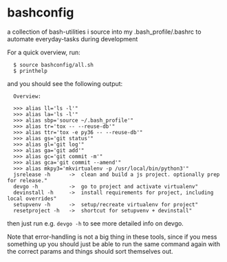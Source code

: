 # bashconfig
a collection of bash-utilities i source into my .bash_profile/.bashrc to automate everyday-tasks during development


For a quick overview, run:
```
  $ source bashconfig/all.sh
  $ printhelp
```

and you should see the following output:

```
  Overview:

  >>> alias ll='ls -l'"
  >>> alias la='ls -l'"
  >>> alias sbp='source ~/.bash_profile'"
  >>> alias tr='tox -- --reuse-db'"
  >>> alias ttr='tox -e py36 -- --reuse-db'"
  >>> alias gs='git status'"
  >>> alias gl='git log'"
  >>> alias ga='git add'"
  >>> alias gc='git commit -m'"
  >>> alias gca='git commit --amend'"
  >>> alias mkpy3='mkvirtualenv -p /usr/local/bin/python3'"
  jsrelease -h      ->  clean and build a js project. optionally prep for release."
  devgo -h          ->  go to project and activate virtualenv"
  devinstall -h     ->  install requirements for project, including local overrides"
  setupvenv -h      ->  setup/recreate virtualenv for project"
  resetproject -h   ->  shortcut for setupvenv + devinstall"
```

then just run e.g. `devgo -h` to see more detailed info on devgo.

Note that error-handling is not a big thing in these tools, since if you mess something up you should just be able to 
run the same command again with the correct params and things should sort themselves out.
